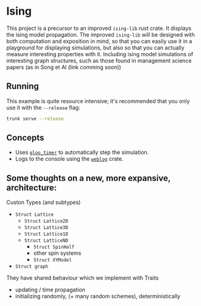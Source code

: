 # Ising

This project is a precursor to an improved `ising-lib` rust crate. It displays the ising model propagation. The improved `ising-lib` will be designed with both computation and exposition in mind, so that you can easily use it in a playground for displaying simulations, but also so that you can actually measure interesting properties with it. Including ising model simulations of interesting graph structures, such as those found in management science papers (as in Song et Al (link comming soon))

## Running

This example is quite resource intensive; it's recommended that you only use it with the `--release` flag:

```bash
trunk serve --release
```

## Concepts

- Uses [`gloo_timer`](https://gloo-rs.web.app/docs/timer) to automatically step the simulation.
- Logs to the console using the [`weblog`](https://crates.io/crates/weblog) crate.

## Some thoughts on a new, more expansive, architecture:

Custon Types (and subtypes)
- `Struct Lattice`
  - `Struct Lattice2D`
  - `Struct Lattice3D`
  - `Struct Lattice1D`
  - `Struct LatticeND`
    - `Struct SpinHalf`
    - other spin systems
    - `Struct XYModel`
- `Struct graph`

They have shared behaviour which we implement with Traits
- updating / time propagation
- initializing randomly, (+ many random schemes), deterministically



